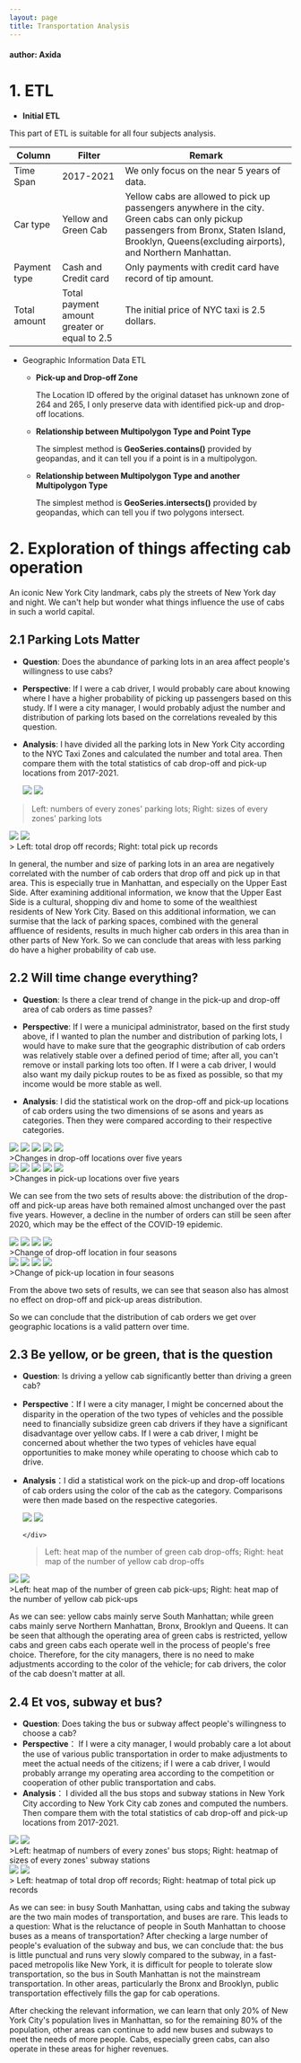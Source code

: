 ```yaml
---
layout: page
title: Transportation Analysis
---
```


#### author: Axida

# 1. ETL

* **Initial ETL**

This part of ETL is suitable for all four subjects analysis.

| Column       | Filter                                       | Remark                                                       |
| ------------ | -------------------------------------------- | ------------------------------------------------------------ |
| Time Span    | 2017-2021                                    | We only focus on the near 5 years of data.                   |
| Car type     | Yellow and Green Cab                         | Yellow cabs are allowed to pick up passengers anywhere in the city. Green cabs can only pickup passengers from Bronx, Staten Island, Brooklyn, Queens(excluding airports), and Northern Manhattan. |
| Payment type | Cash and Credit card                         | Only payments with credit card have record of tip amount.    |
| Total amount | Total payment amount greater or equal to 2.5 | The initial price of NYC taxi is 2.5 dollars.                |

* Geographic Information Data ETL

  * **Pick-up and Drop-off Zone**

    The Location ID offered by the original dataset has unknown zone of 264 and 265, I only preserve data with identified pick-up and drop-off locations.

  * **Relationship between Multipolygon Type and Point Type**
  
    The simplest method is **GeoSeries.contains()** provided by geopandas, and it can tell you if a point is in a multipolygon.
  
  * **Relationship between Multipolygon Type and another Multipolygon Type**
  
    The simplest method is **GeoSeries.intersects()** provided by geopandas, which can tell you if two polygons intersect.

# 2. Exploration of things affecting cab operation

An iconic New York City landmark, cabs ply the streets of New York day and night. We can't help but wonder what things influence the use of cabs in such a world capital.

## 2.1 Parking Lots Matter

* **Question**: Does the abundance of parking lots in an area affect people's willingness to use cabs?

* **Perspective**: If I were a cab driver, I would probably care about knowing where I have a higher probability of picking up passengers based on this study. If I were a city manager, I would probably adjust the number and distribution of parking lots based on the correlations revealed by this question.

* **Analysis**: I have divided all the parking lots in New York City according to the NYC Taxi Zones and calculated the number and total area. Then compare them with the total statistics of cab drop-off and pick-up locations from 2017-2021.  

  <div class="row">
      <img src="{{ site.url }}{{ site.baseurl }}/public/img/transportation/output_parking_lot/parking_lot_nums.png" class="column"/>
      <img src="{{ site.url }}{{ site.baseurl }}/public/img/transportation/output_parking_lot/parking_lot_sizes.png" class="column"/>
    </div>

>Left: numbers of every zones' parking lots;  Right: sizes of every zones' parking lots 

  
  <div class="row">
      <img src="{{ site.url }}{{ site.baseurl }}/public/img/transportation/output_total/DO_total.png" 
   class="column"/>
      <img src="{{ site.url }}{{ site.baseurl }}/public/img/transportation/output_total/PU_total.png" class="column"/>
    </div>  
> Left: total drop off records; Right: total pick up records
  

  
  In general, the number and size of parking lots in an area are negatively correlated with the number of cab orders that drop off and pick up in that area. This is especially true in Manhattan, and especially on the Upper East Side. After examining additional information, we know that the Upper East Side is a cultural, shopping div and home to some of the wealthiest residents of New York City. Based on this additional information, we can surmise that the lack of parking spaces, combined with the general affluence of residents, results in much higher cab orders in this area than in other parts of New York. So we can conclude that areas with less parking do have a higher probability of cab use.

## 2.2 Will time change everything?

  * **Question**: Is there a clear trend of change in the pick-up and drop-off area of cab orders as time passes?

  * **Perspective**: If I were a municipal administrator, based on the first study above, if I wanted to plan the number and distribution of parking lots, I would have to make sure that the geographic distribution of cab orders was relatively stable over a defined period of time; after all, you can't remove or install parking lots too often. If I were a cab driver, I would also want my daily pickup routes to be as fixed as possible, so that my income would be more stable as well.

  * **Analysis**: I did the statistical work on the drop-off and pick-up locations of cab orders using the two dimensions of se asons and years as categories. Then they were compared according to their respective categories.

   <div class="row">
      <img src="{{ site.url }}{{ site.baseurl }}/public/img/transportation/output_year/DO_2017.png" 
   class="column-5"/>
      <img src="{{ site.url }}{{ site.baseurl }}/public/img/transportation/output_year/DO_2018.png" 
   class="column-5"/>
      <img src="{{ site.url }}{{ site.baseurl }}/public/img/transportation/output_year/DO_2019.png" 
   class="column-5"/>
      <img src="{{ site.url }}{{ site.baseurl }}/public/img/transportation/output_year/DO_2020.png" 
      class="column-5"/>
      <img src="{{ site.url }}{{ site.baseurl }}/public/img/transportation/output_year/DO_2021.png" 
      class="column-5"/>
   </div>
   >Changes in drop-off locations over five years
    
    
   <div class="row">
      <img src="{{ site.url }}{{ site.baseurl }}/public/img/transportation/output_year/PU_2017.png" 
   class="column-5"/>
      <img src="{{ site.url }}{{ site.baseurl }}/public/img/transportation/output_year/PU_2018.png" 
   class="column-5"/>
      <img src="{{ site.url }}{{ site.baseurl }}/public/img/transportation/output_year/PU_2019.png" 
   class="column-5"/>
      <img src="{{ site.url }}{{ site.baseurl }}/public/img/transportation/output_year/PU_2020.png" 
      class="column-5"/>
      <img src="{{ site.url }}{{ site.baseurl }}/public/img/transportation/output_year/PU_2021.png" 
      class="column-5"/>
   </div> 
   >Changes in pick-up locations over five years
    
    
   We can see from the two sets of results above: the distribution of the drop-off and pick-up areas have both remained almost unchanged over the past five years. However, a decline in the number of orders can still be seen after 2020, which may be the effect of the COVID-19 epidemic.
    
   <div class="row">
      <img src="{{ site.url }}{{ site.baseurl }}/public/img/transportation/output_season/DO_season_1.png" class="column-4"/>
      <img src="{{ site.url }}{{ site.baseurl }}/public/img/transportation/output_season/DO_season_2.png" class="column-4"/>
      <img src="{{ site.url }}{{ site.baseurl }}/public/img/transportation/output_season/DO_season_3.png" class="column-4"/>
      <img src="{{ site.url }}{{ site.baseurl }}/public/img/transportation/output_season/DO_season_4.png" class="column-4"/>
   </div> 
   >Change of drop-off location in four seasons
   <div class="row">
      <img src="{{ site.url }}{{ site.baseurl }}/public/img/transportation/output_season/PU_season_1.png" 
   class="column-4"/>
      <img src="{{ site.url }}{{ site.baseurl }}/public/img/transportation/output_season/PU_season_2.png" 
   class="column-4"/>
      <img src="{{ site.url }}{{ site.baseurl }}/public/img/transportation/output_season/PU_season_3.png" 
   class="column-4"/>
   <img src="{{ site.url }}{{ site.baseurl }}/public/img/transportation/output_season/PU_season_4.png" 
   class="column-4"/>
   </div> 
   >Change of pick-up location in four seasons
   

From the above two sets of results, we can see that season also has almost no effect on drop-off and pick-up areas distribution.

So we can conclude that the distribution of cab orders we get over geographic locations is a valid pattern over time.

## 2.3 Be yellow, or be green, that is the question

* **Question**: Is driving a yellow cab significantly better than driving a green cab?

* **Perspective**：If I were a city manager, I might be concerned about the disparity in the operation of the two types of vehicles and the possible need to financially subsidize green cab drivers if they have a significant disadvantage over yellow cabs. If I were a cab driver, I might be concerned about whether the two types of vehicles have equal opportunities to make money while operating to choose which cab to drive.

* **Analysis**：I did a statistical work on the pick-up and drop-off locations of cab orders using the color of the cab as the category. Comparisons were then made based on the respective categories.

    <div class="row">
        <img src="{{ site.url }}{{ site.baseurl }}/public/img/transportation/output_color/DO_green.png" 
     class="column"/>
        <img src="{{ site.url }}{{ site.baseurl }}/public/img/transportation/output_color/DO_yellow.png" class="column"/>
      
      </div>
    >Left: heat map of the number of green cab drop-offs;   Right: heat map of the number of yellow cab drop-offs 
    
    

<div class="row">
    <img src="{{ site.url }}{{ site.baseurl }}/public/img/transportation/output_color/PU_green.png" 
 class="column"/>
    <img src="{{ site.url }}{{ site.baseurl }}/public/img/transportation/output_color/PU_yellow.png" class="column"/>
  
  </div>
>Left: heat map of the number of green cab pick-ups;   Right: heat map of the number of yellow cab pick-ups

As we can see: yellow cabs mainly serve South Manhattan; while green cabs mainly serve Northern Manhattan, Bronx, Brooklyn and Queens. It can be seen that although the operating area of green cabs is restricted, yellow cabs and green cabs each operate well in the process of people's free choice. Therefore, for the city managers, there is no need to make adjustments according to the color of the vehicle; for cab drivers, the color of the cab doesn't matter at all.

## 2.4 Et vos, subway et bus?

* **Question**: Does taking the bus or subway affect people's willingness to choose a cab?
* **Perspective**： If I were a city manager, I would probably care a lot about the use of various public transportation in order to make adjustments to meet the actual needs of the citizens; if I were a cab driver, I would probably arrange my operating area according to the competition or cooperation of other public transportation and cabs.
* **Analysis**： I divided all the bus stops and subway stations in New York City according to New York City cab zones and computed the numbers. Then compare them with the total statistics of cab drop-off and pick-up locations from 2017-2021.  

<div class="row">
    <img src="{{ site.url }}{{ site.baseurl }}/public/img/transportation/output_bus_stop/parking_bus_stop_nums.png" 
 class="column"/>
    <img src="{{ site.url }}{{ site.baseurl }}/public/img/transportation/output_sub_stn/sub_stn_nums.png" class="column"/>
  </div>
  >Left: heatmap of numbers of every zones' bus stops;   Right: heatmap of sizes of every zones' subway stations


<div class="row">
    <img src="{{ site.url }}{{ site.baseurl }}/public/img/transportation/output_total/DO_total.png" 
 class="column"/>
    <img src="{{ site.url }}{{ site.baseurl }}/public/img/transportation/output_total/PU_total.png" class="column"/>
  </div>  
  > Left: heatmap of total drop off records;   Right: heatmap of total pick up records

As we can see: in busy South Manhattan, using cabs and taking the subway are the two main modes of transportation, and buses are rare. This leads to a question: What is the reluctance of people in South Manhattan to choose buses as a means of transportation? After checking a large number of people's evaluation of the subway and bus, we can conclude that: the bus is little punctual and runs very slowly compared to the subway, in a fast-paced metropolis like New York, it is difficult for people to tolerate slow transportation, so the bus in South Manhattan is not the mainstream transportation. In other areas, particularly the Bronx and Brooklyn, public transportation effectively fills the gap for cab operations. 

After checking the relevant information, we can learn that only 20% of New York City's population lives in Manhattan, so for the remaining 80% of the population, other areas can continue to add new buses and subways to meet the needs of more people. Cabs, especially green cabs, can also operate in these areas for higher revenues.
